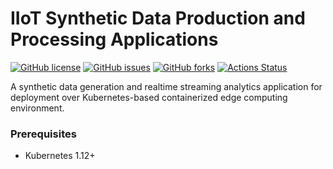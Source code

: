 # IIoT Synthetic Data Production and Processing Applications

[![GitHub license](https://img.shields.io/github/license/smartx-usman/IIoT-SDP2-Apps?logoColor=lightgrey&style=plastic)](https://github.com/smartx-usman/IIoT-SDP2-Apps/blob/main/LICENSE)
[![GitHub issues](https://img.shields.io/github/issues/smartx-usman/IIoT-SDP2-Apps?style=plastic)](https://github.com/smartx-usman/IIoT-SDP2-Apps/issues)
[![GitHub forks](https://img.shields.io/github/forks/smartx-usman/IIoT-SDP2-Apps?style=plastic)](https://github.com/smartx-usman/IIoT-SDP2-Apps/network)
[![Actions Status](https://github.com/smartx-usman/IIoT-SDP2-Apps/workflows/Build%20Docker%20Image/badge.svg)](https://github.com/smartx-usman/IIoT-SDP2-Apps/actions)

A synthetic data generation and realtime streaming analytics application for deployment over Kubernetes-based containerized edge computing environment. 

### Prerequisites
- Kubernetes 1.12+